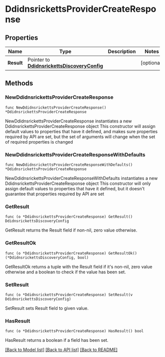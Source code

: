 # DdidnsrickettsProviderCreateResponse

## Properties

Name | Type | Description | Notes
------------ | ------------- | ------------- | -------------
**Result** | Pointer to [**DdidnsrickettsDiscoveryConfig**](DdidnsrickettsDiscoveryConfig.md) |  | [optional] 

## Methods

### NewDdidnsrickettsProviderCreateResponse

`func NewDdidnsrickettsProviderCreateResponse() *DdidnsrickettsProviderCreateResponse`

NewDdidnsrickettsProviderCreateResponse instantiates a new DdidnsrickettsProviderCreateResponse object
This constructor will assign default values to properties that have it defined,
and makes sure properties required by API are set, but the set of arguments
will change when the set of required properties is changed

### NewDdidnsrickettsProviderCreateResponseWithDefaults

`func NewDdidnsrickettsProviderCreateResponseWithDefaults() *DdidnsrickettsProviderCreateResponse`

NewDdidnsrickettsProviderCreateResponseWithDefaults instantiates a new DdidnsrickettsProviderCreateResponse object
This constructor will only assign default values to properties that have it defined,
but it doesn't guarantee that properties required by API are set

### GetResult

`func (o *DdidnsrickettsProviderCreateResponse) GetResult() DdidnsrickettsDiscoveryConfig`

GetResult returns the Result field if non-nil, zero value otherwise.

### GetResultOk

`func (o *DdidnsrickettsProviderCreateResponse) GetResultOk() (*DdidnsrickettsDiscoveryConfig, bool)`

GetResultOk returns a tuple with the Result field if it's non-nil, zero value otherwise
and a boolean to check if the value has been set.

### SetResult

`func (o *DdidnsrickettsProviderCreateResponse) SetResult(v DdidnsrickettsDiscoveryConfig)`

SetResult sets Result field to given value.

### HasResult

`func (o *DdidnsrickettsProviderCreateResponse) HasResult() bool`

HasResult returns a boolean if a field has been set.


[[Back to Model list]](../README.md#documentation-for-models) [[Back to API list]](../README.md#documentation-for-api-endpoints) [[Back to README]](../README.md)


